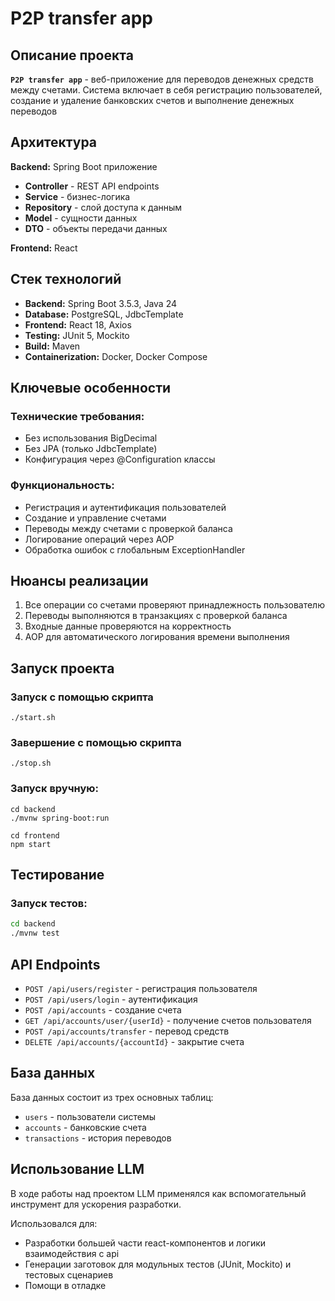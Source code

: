 # P2P transfer app

## Описание проекта

**`P2P transfer app`** - веб-приложение для переводов денежных средств между счетами. Система включает в себя регистрацию пользователей, создание и удаление банковских счетов и выполнение денежных переводов

## Архитектура

**Backend:** Spring Boot приложение
- **Controller** - REST API endpoints
- **Service** - бизнес-логика
- **Repository** - слой доступа к данным
- **Model** - сущности данных
- **DTO** - объекты передачи данных

**Frontend:** React

## Стек технологий

- **Backend:** Spring Boot 3.5.3, Java 24
- **Database:** PostgreSQL, JdbcTemplate
- **Frontend:** React 18, Axios
- **Testing:** JUnit 5, Mockito
- **Build:** Maven
- **Containerization:** Docker, Docker Compose

## Ключевые особенности

### Технические требования:
- Без использования BigDecimal
- Без JPA (только JdbcTemplate)
- Конфигурация через @Configuration классы

### Функциональность:
- Регистрация и аутентификация пользователей
- Создание и управление счетами
- Переводы между счетами с проверкой баланса
- Логирование операций через AOP
- Обработка ошибок с глобальным ExceptionHandler

## Нюансы реализации

1. Все операции со счетами проверяют принадлежность пользователю
2. Переводы выполняются в транзакциях с проверкой баланса
3. Входные данные проверяются на корректность
4. AOP для автоматического логирования времени выполнения

## Запуск проекта

### Запуск с помощью скрипта
```
./start.sh
```
### Завершение с помощью скрипта
```
./stop.sh
```
### Запуск вручную:
```
cd backend
./mvnw spring-boot:run

cd frontend
npm start
```

## Тестирование

### Запуск тестов:

```bash
cd backend
./mvnw test
```

## API Endpoints

- `POST /api/users/register` - регистрация пользователя
- `POST /api/users/login` - аутентификация
- `POST /api/accounts` - создание счета
- `GET /api/accounts/user/{userId}` - получение счетов пользователя
- `POST /api/accounts/transfer` - перевод средств
- `DELETE /api/accounts/{accountId}` - закрытие счета

## База данных

База данных состоит из трех основных таблиц:
- `users` - пользователи системы
- `accounts` - банковские счета
- `transactions` - история переводов

## Использование LLM

В ходе работы над проектом LLM применялся как вспомогательный инструмент для ускорения разработки.

Использовался для:

- Разработки большей части react-компонентов и логики взаимодействия с api
- Генерации заготовок для модульных тестов (JUnit, Mockito) и тестовых сценариев
- Помощи в отладке
